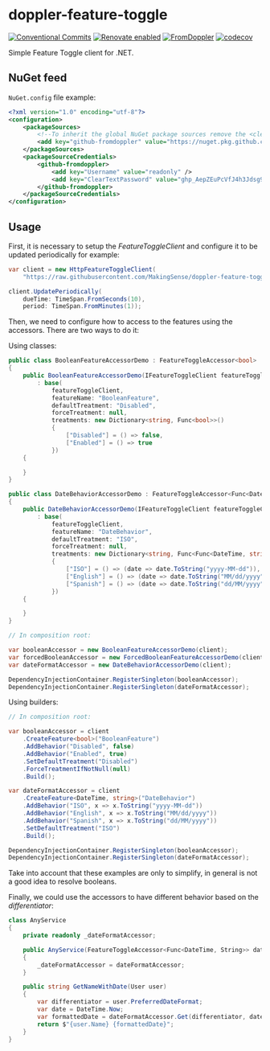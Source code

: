 # doppler-feature-toggle

[![Conventional Commits](https://img.shields.io/badge/Conventional%20Commits-1.0.0-yellow.svg)](https://conventionalcommits.org)
[![Renovate enabled](https://img.shields.io/badge/renovate-enabled-brightgreen.svg)](https://renovatebot.com/)
[![FromDoppler](https://github.com/FromDoppler/doppler-feature-toggle/actions/workflows/fromdoppler.yml/badge.svg)](https://github.com/FromDoppler/doppler-feature-toggle/actions/workflows/fromdoppler.yml)
[![codecov](https://codecov.io/gh/FromDoppler/doppler-feature-toggle/branch/main/graph/badge.svg?token=2Wj9lHkIfO)](https://codecov.io/gh/FromDoppler/doppler-feature-toggle)

Simple Feature Toggle client for .NET.

## NuGet feed

`NuGet.config` file example:

```xml
<?xml version="1.0" encoding="utf-8"?>
<configuration>
	<packageSources>
		<!--To inherit the global NuGet package sources remove the <clear/> line below -->
		<add key="github-fromdoppler" value="https://nuget.pkg.github.com/FromDoppler/index.json" />
	</packageSources>
	<packageSourceCredentials>
		<github-fromdoppler>
			<add key="Username" value="readonly" />
			<add key="ClearTextPassword" value="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" />
		</github-fromdoppler>
	</packageSourceCredentials>
</configuration>
```

## Usage

First, it is necessary to setup the _FeatureToggleClient_ and configure it to be updated periodically for example:

```csharp
var client = new HttpFeatureToggleClient(
    "https://raw.githubusercontent.com/MakingSense/doppler-feature-toggle/resources/example1.json");

client.UpdatePeriodically(
    dueTime: TimeSpan.FromSeconds(10),
    period: TimeSpan.FromMinutes(1));
```

Then, we need to configure how to access to the features using the accessors. There are two ways to do it:

Using classes:

```csharp
public class BooleanFeatureAccessorDemo : FeatureToggleAccessor<bool>
{
    public BooleanFeatureAccessorDemo(IFeatureToggleClient featureToggleClient)
        : base(
            featureToggleClient,
            featureName: "BooleanFeature",
            defaultTreatment: "Disabled",
            forceTreatment: null,
            treatments: new Dictionary<string, Func<bool>>()
            {
                ["Disabled"] = () => false,
                ["Enabled"] = () => true
            })
    {

    }
}

public class DateBehaviorAccessorDemo : FeatureToggleAccessor<Func<DateTime, string>>
{
    public DateBehaviorAccessorDemo(IFeatureToggleClient featureToggleClient)
        : base(
            featureToggleClient,
            featureName: "DateBehavior",
            defaultTreatment: "ISO",
            forceTreatment: null,
            treatments: new Dictionary<string, Func<Func<DateTime, string>>>()
            {
                ["ISO"] = () => (date => date.ToString("yyyy-MM-dd")),
                ["English"] = () => (date => date.ToString("MM/dd/yyyy")),
                ["Spanish"] = () => (date => date.ToString("dd/MM/yyyy"))
            })
    {

    }
}

// In composition root:

var booleanAccessor = new BooleanFeatureAccessorDemo(client);
var forcedBooleanAccessor = new ForcedBooleanFeatureAccessorDemo(client, "Enabled");
var dateFormatAccessor = new DateBehaviorAccessorDemo(client);

DependencyInjectionContainer.RegisterSingleton(booleanAccessor);
DependencyInjectionContainer.RegisterSingleton(dateFormatAccessor);
```

Using builders:

```csharp
// In composition root:

var booleanAccessor = client
    .CreateFeature<bool>("BooleanFeature")
    .AddBehavior("Disabled", false)
    .AddBehavior("Enabled", true)
    .SetDefaultTreatment("Disabled")
    .ForceTreatmentIfNotNull(null)
    .Build();

var dateFormatAccessor = client
    .CreateFeature<DateTime, string>("DateBehavior")
    .AddBehavior("ISO", x => x.ToString("yyyy-MM-dd"))
    .AddBehavior("English", x => x.ToString("MM/dd/yyyy"))
    .AddBehavior("Spanish", x => x.ToString("dd/MM/yyyy"))
    .SetDefaultTreatment("ISO")
    .Build();

DependencyInjectionContainer.RegisterSingleton(booleanAccessor);
DependencyInjectionContainer.RegisterSingleton(dateFormatAccessor);
```

Take into account that these examples are only to simplify, in general is not a good idea to resolve booleans.

Finally, we could use the accessors to have different behavior based on the _differentiator_:

```csharp
class AnyService
{
    private readonly _dateFormatAccessor;

    public AnyService(FeatureToggleAccessor<Func<DateTime, String>> dateFormatAccessor)
    {
        _dateFormatAccessor = dateFormatAccessor;
    }

    public string GetNameWithDate(User user)
    {
        var differentiator = user.PreferredDateFormat;
        var date = DateTime.Now;
        var formattedDate = dateFormatAccessor.Get(differentiator, date));
        return $"{user.Name} {formattedDate}";
    }
}
```
